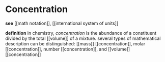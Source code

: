 # Concentration

**see** [[math notation]], [[international system of units]]

**definition** in chemistry, _concentration_ is the abundance of a constituent divided by the total [[volume]] of a mixture. several types of mathematical description can be distinguished: [[mass]] [[concentration]], molar [[concentration]], number [[concentration]], and [[volume]] [[concentration]]
